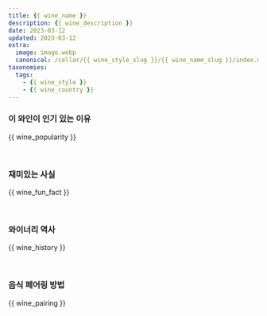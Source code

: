 ```yaml
---
title: {{ wine_name }}
description: {{ wine_description }}
date: 2023-03-12
updated: 2023-03-12
extra:
  image: image.webp
  canonical: /cellar/{{ wine_style_slug }}/{{ wine_name_slug }}/index.md
taxonomies:
  tags: 
    - {{ wine_style }}
    - {{ wine_country }}
---
```


### 이 와인이 인기 있는 이유

{{ wine_popularity }}

&nbsp;  

### 재미있는 사실

{{ wine_fun_fact }}

&nbsp;  

### 와이너리 역사

{{ wine_history }}

&nbsp;  

### 음식 페어링 방법

{{ wine_pairing }}

&nbsp;  
